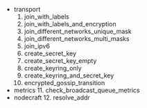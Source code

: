 - transport
  1. join_with_labels
  2. join_with_labels_and_encryption
  3. join_different_networks_unique_mask
  4. join_different_networks_multi_masks
  5. join_ipv6
  6. create_secret_key
  7. create_secret_key_empty
  8. create_keyring_only
  9. create_keyring_and_secret_key
  10. encrypted_gossip_transition
- metrics
  11. check_broadcast_queue_metrics
- nodecraft
  12. resolve_addr
